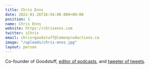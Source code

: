 ```yaml
---
title: Chris Enns
date: 2022-01-26T16:54:00.000+00:00
position: 1
name: Chris Enns
website: https://chrisenns.com
twitter: iChris
email: chris+goodstuff@lemonproductions.ca
image: "/uploads/chris-enns.jpg"
layout: person
---
```


Co-founder of Goodstuff, [editor of podcasts](https://www.lemonproductions.ca), and [tweeter of tweets](https://twitter.com/ichris).